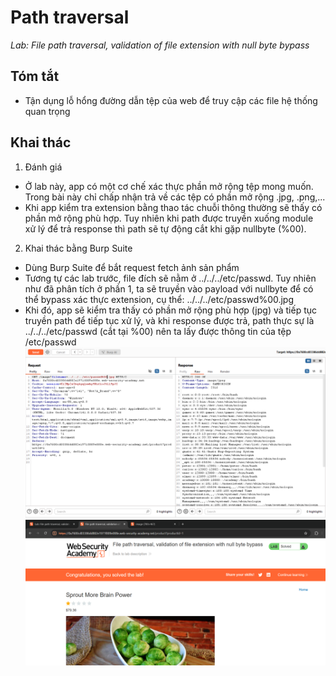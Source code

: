 # Path traversal
*Lab: File path traversal, validation of file extension with null byte bypass*
## Tóm tắt 
- Tận dụng lỗ hổng đường dẫn tệp của web để truy cập các file hệ thống quan trọng 
## Khai thác
1. Đánh giá 
- Ở lab này, app có một cơ chế xác thực phần mở rộng tệp mong muốn. Trong bài này chỉ chấp nhận trả về các tệp có phần mở rộng .jpg, .png,...
- Khi app kiểm tra extension bằng thao tác chuỗi thông thường sẽ thấy có phần mở rộng phù hợp. Tuy nhiên khi path được truyền xuống module xử lý để trả response thì path sẽ tự động cắt khi gặp nullbyte (%00).
2. Khai thác bằng Burp Suite
- Dùng Burp Suite để bắt request fetch ảnh sản phẩm
- Tương tự các lab trước, file đích sẽ nằm ở ../../../etc/passwd. Tuy nhiên như đã phân tích ở phần 1, ta sẽ truyền vào payload với nullbyte để có thể bypass xác thực extension, cụ thể:
../../../etc/passwd%00.jpg
- Khi đó, app sẽ kiểm tra thấy có phần mở rộng phù hợp (jpg) và tiếp tục truyền path để tiếp tục xử lý, và khi response được trả, path thực sự là ../../../etc/passwd (cắt tại %00) nên ta lấy được thông tin của tệp /etc/passwd
![alt text](images/image_1.png)
![alt text](images/image_2.png) 
